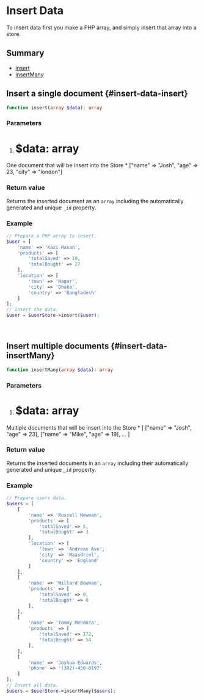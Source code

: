 <!--METADATA
{
    "title": "Insert Data",
    "url": "insert-data",
    "icon": "create"
}
!METADATA-->

# Insert Data

To insert data first you make a PHP array, and simply insert that array into a store.

## Summary

- <a class="gotoblock" href="#/insert-data#insert">insert</a>
- <a class="gotoblock" href="#/insert-data#insertMany">insertMany</a>

## Insert a single document {#insert-data-insert}

```php
function insert(array $data): array
```

### Parameters

  1. # $data: array
  One document that will be insert into the Store
    * ["name" => "Josh", "age" => 23, "city" => "london"]

### Return value
Returns the inserted document as an `array` including the automatically generated and unique `_id` property.

### Example

```php
// Prepare a PHP array to insert.
$user = [
    'name' => 'Kazi Hasan',
    'products' => [
        'totalSaved' => 19,
        'totalBought' => 27
    ],
    'location' => [
        'town' => 'Nagar',
        'city' => 'Dhaka',
        'country' => 'Bangladesh'
    ]
];
// Insert the data.
$user = $userStore->insert($user);
```

<br/>

## Insert multiple documents {#insert-data-insertMany}

```php
function insertMany(array $data): array
```

### Parameters

  1. # $data: array
  Multiple documents that will be insert into the Store
    * [ ["name" => "Josh", "age" => 23], ["name" => "Mike", "age" => 19], ... ]

### Return value
Returns the inserted documents in an `array` including their automatically generated and unique `_id` property.

### Example

```php
// Prepare users data.
$users = [
    [
        'name' => 'Russell Newman',
        'products' => [
            'totalSaved' => 5,
            'totalBought' => 3
        ],
        'location' => [
            'town' => 'Andreas Ave',
            'city' => 'Maasdriel',
            'country' => 'England'
        ]
    ],
    [
        'name' => 'Willard Bowman',
        'products' => [
            'totalSaved' => 0,
            'totalBought' => 0
        ],
    ],
    [
        'name' => 'Tommy Mendoza',
        'products' => [
            'totalSaved' => 172,
            'totalBought' => 54
        ],
    ],
    [
        'name' => 'Joshua Edwards',
        'phone' => '(382)-450-8197'
    ]
];
// Insert all data.
$users = $userStore->insertMany($users);
```